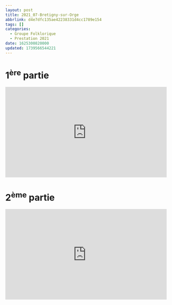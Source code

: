 ```yaml
---
layout: post
title: 2021_07-Bretigny-sur-Orge
abbrlink: d4e7dfc135ae42238331d4cc1789e154
tags: []
categories:
  - Groupe Folklorique
  - Prestation 2021
date: 1625300820000
updated: 1739566544221
---
```


# 1<sup>ère</sup> partie

<div style="position:relative; padding-bottom:56.25%; height:0; overflow:hidden; max-width:100%; width:100%;">
  <iframe src="https://www.youtube.com/embed/FGrikCb-WCU" 
          style="position:absolute; top:0; left:0; width:100%; height:100%;" 
          frameborder="0" allow="accelerometer; autoplay; encrypted-media; gyroscope; picture-in-picture" 
          allowfullscreen>
  </iframe>
</div>

# 2<sup>ème</sup> partie

<div style="position:relative; padding-bottom:56.25%; height:0; overflow:hidden; max-width:100%; width:100%;">
  <iframe src="https://www.youtube.com/embed/BIc0lngbclM" 
          style="position:absolute; top:0; left:0; width:100%; height:100%;" 
          frameborder="0" allow="accelerometer; autoplay; encrypted-media; gyroscope; picture-in-picture" 
          allowfullscreen>
  </iframe>
</div>
